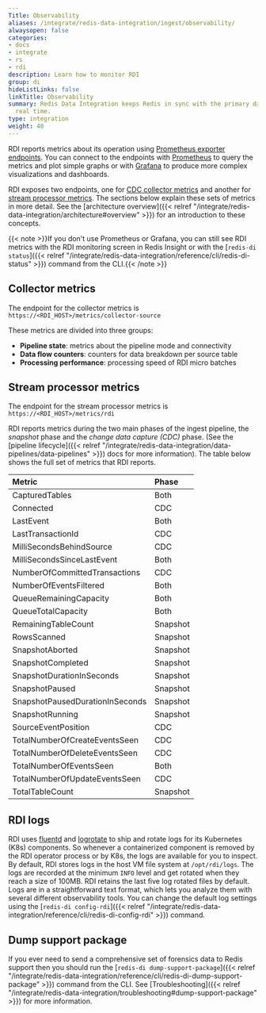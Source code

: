 ```yaml
---
Title: Observability
aliases: /integrate/redis-data-integration/ingest/observability/
alwaysopen: false
categories:
- docs
- integrate
- rs
- rdi
description: Learn how to monitor RDI
group: di
hideListLinks: false
linkTitle: Observability
summary: Redis Data Integration keeps Redis in sync with the primary database in near
  real time.
type: integration
weight: 40
---
```


RDI reports metrics about its operation using
[Prometheus exporter endpoints](https://prometheus.io/docs/instrumenting/exporters/).
You can connect to the endpoints with
[Prometheus](https://prometheus.io/docs/prometheus/latest/getting_started/)
to query the metrics and plot simple graphs or with
[Grafana](https://grafana.com/) to produce more complex visualizations and
dashboards.

RDI exposes two endpoints, one for [CDC collector metrics](#collector-metrics) and
another for [stream processor metrics](#stream-processor-metrics).
The sections below explain these sets of metrics in more detail.
See the
[architecture overview]({{< relref "/integrate/redis-data-integration/architecture#overview" >}})
for an introduction to these concepts.

{{< note >}}If you don't use Prometheus or Grafana, you can still see
RDI metrics with the RDI monitoring screen in Redis Insight or with the
[`redis-di status`]({{< relref "/integrate/redis-data-integration/reference/cli/redis-di-status" >}})
command from the CLI.{{< /note >}}

## Collector metrics

The endpoint for the collector metrics is `https://<RDI_HOST>/metrics/collector-source`

These metrics are divided into three groups:

- **Pipeline state**: metrics about the pipeline mode and connectivity
- **Data flow counters**: counters for data breakdown per source table
- **Processing performance**: processing speed of RDI micro batches
  
## Stream processor metrics

The endpoint for the stream processor metrics is `https://<RDI_HOST>/metrics/rdi`

RDI reports metrics during the two main phases of the ingest pipeline, the *snapshot*
phase and the *change data capture (CDC)* phase. (See the
[pipeline lifecycle]({{< relref "/integrate/redis-data-integration/data-pipelines/data-pipelines" >}})
docs for more information). The table below shows the full set of metrics that
RDI reports. 

| Metric | Phase |
|:-- |:-- |
| CapturedTables | Both |
| Connected | CDC |
| LastEvent | Both |
| LastTransactionId | CDC |
| MilliSecondsBehindSource | CDC |
| MilliSecondsSinceLastEvent | Both |
| NumberOfCommittedTransactions | CDC |
| NumberOfEventsFiltered | Both |
| QueueRemainingCapacity | Both |
| QueueTotalCapacity | Both |
| RemainingTableCount | Snapshot |
| RowsScanned | Snapshot |
| SnapshotAborted | Snapshot |
| SnapshotCompleted | Snapshot |
| SnapshotDurationInSeconds | Snapshot |
| SnapshotPaused | Snapshot |
| SnapshotPausedDurationInSeconds | Snapshot |
| SnapshotRunning | Snapshot |
| SourceEventPosition | CDC |
| TotalNumberOfCreateEventsSeen | CDC |
| TotalNumberOfDeleteEventsSeen | CDC |
| TotalNumberOfEventsSeen | Both |
| TotalNumberOfUpdateEventsSeen | CDC |
| TotalTableCount | Snapshot |

## RDI logs

RDI uses [fluentd](https://www.fluentd.org/) and
[logrotate](https://linux.die.net/man/8/logrotate) to ship and rotate logs
for its Kubernetes (K8s) components.
So whenever a containerized component is removed by the RDI operator process or by K8s,
the logs are available for you to inspect.
By default, RDI stores logs in the host VM file system at `/opt/rdi/logs`.
The logs are recorded at the minimum `INFO` level and get rotated when they reach a size of 100MB.
RDI retains the last five log rotated files by default.
Logs are in a straightforward text format, which lets you analyze them with several different observability tools.
You can change the default log settings using the
[`redis-di config-rdi`]({{< relref "/integrate/redis-data-integration/reference/cli/redis-di-config-rdi" >}})
command.

## Dump support package

If you ever need to send a comprehensive set of forensics data to Redis support then you should
run the
[`redis-di dump-support-package`]({{< relref "/integrate/redis-data-integration/reference/cli/redis-di-dump-support-package" >}})
command from the CLI. See
[Troubleshooting]({{< relref "/integrate/redis-data-integration/troubleshooting#dump-support-package" >}})
for more information.
